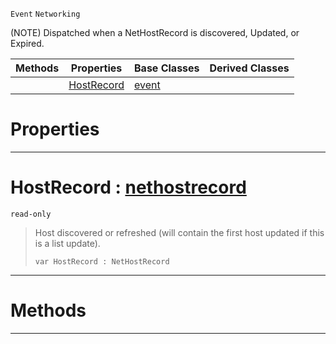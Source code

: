  `Event` `Networking`



(NOTE) Dispatched when a NetHostRecord is discovered, Updated, or Expired.

|Methods|Properties|Base Classes|Derived Classes|
|---|---|---|---|
| |[ HostRecord](https://github.com/PlasmaEngine/PlasmaDocs/blob/master/code_reference/class_reference/nethostrecordevent.markdown#hostrecord-plasma-engine-d)|[event](https://github.com/PlasmaEngine/PlasmaDocs/blob/master/code_reference/class_reference/event.markdown)| |


 #  Properties


---  
 #  HostRecord : [nethostrecord](https://github.com/PlasmaEngine/PlasmaDocs/blob/master/code_reference/class_reference/nethostrecord.markdown)

 `read-only`

> Host discovered or refreshed (will contain the first host updated if this is a list update).
> ``` lang=cpp, name=Lightning
> var HostRecord : NetHostRecord


---  
 #  Methods


---  
 

 
